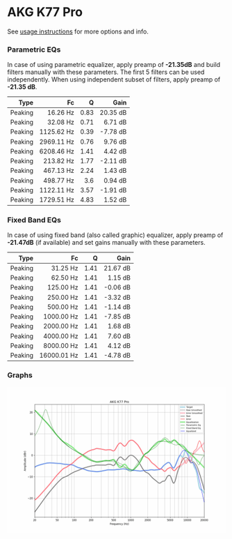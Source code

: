 # AKG K77 Pro
See [usage instructions](https://github.com/jaakkopasanen/AutoEq#usage) for more options and info.

### Parametric EQs
In case of using parametric equalizer, apply preamp of **-21.35dB** and build filters manually
with these parameters. The first 5 filters can be used independently.
When using independent subset of filters, apply preamp of **-21.35 dB**.

| Type    | Fc         |    Q | Gain     |
|--------:|-----------:|-----:|---------:|
| Peaking | 16.26 Hz   | 0.83 | 20.35 dB |
| Peaking | 32.08 Hz   | 0.71 | 6.71 dB  |
| Peaking | 1125.62 Hz | 0.39 | -7.78 dB |
| Peaking | 2969.11 Hz | 0.76 | 9.76 dB  |
| Peaking | 6208.46 Hz | 1.41 | 4.42 dB  |
| Peaking | 213.82 Hz  | 1.77 | -2.11 dB |
| Peaking | 467.13 Hz  | 2.24 | 1.43 dB  |
| Peaking | 498.77 Hz  | 3.6  | 0.94 dB  |
| Peaking | 1122.11 Hz | 3.57 | -1.91 dB |
| Peaking | 1729.51 Hz | 4.83 | 1.52 dB  |

### Fixed Band EQs
In case of using fixed band (also called graphic) equalizer, apply preamp of **-21.47dB**
(if available) and set gains manually with these parameters.

| Type    | Fc          |    Q | Gain     |
|--------:|------------:|-----:|---------:|
| Peaking | 31.25 Hz    | 1.41 | 21.67 dB |
| Peaking | 62.50 Hz    | 1.41 | 1.15 dB  |
| Peaking | 125.00 Hz   | 1.41 | -0.06 dB |
| Peaking | 250.00 Hz   | 1.41 | -3.32 dB |
| Peaking | 500.00 Hz   | 1.41 | -1.14 dB |
| Peaking | 1000.00 Hz  | 1.41 | -7.85 dB |
| Peaking | 2000.00 Hz  | 1.41 | 1.68 dB  |
| Peaking | 4000.00 Hz  | 1.41 | 7.60 dB  |
| Peaking | 8000.00 Hz  | 1.41 | 4.12 dB  |
| Peaking | 16000.01 Hz | 1.41 | -4.78 dB |

### Graphs
![](./AKG%20K77%20Pro.png)